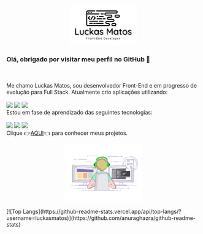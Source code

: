 <p align="center"><img src="https://github.com/luckasmatos/luckasmatos/blob/7d9741dd74c49948f40a83c3a7c7329099320732/Luckas-Matos-Logo.png" width="35%"></p>
<h3>Olá, obrigado por visitar meu perfil no GitHub 👋</h3>
<br>
<br>
Me chamo Luckas Matos, sou desenvolvedor Front-End e em progresso de evolução para Full Stack. Atualmente crio aplicações utilizando:
<br>
<br>
<img src="https://img.shields.io/badge/HTML5-E34F26?style=for-the-badge&logo=html5&logoColor=white">
<img src="https://img.shields.io/badge/CSS-239120?&style=for-the-badge&logo=css3&logoColor=white">
<img src="https://img.shields.io/badge/JavaScript-323330?style=for-the-badge&logo=javascript&logoColor=F7DF1E">
<br>
Estou em fase de aprendizado das seguintes tecnologias:
<br>
<br>
<img src="https://img.shields.io/badge/Node.js-43853D?style=for-the-badge&logo=node.js&logoColor=white">
<img src="https://img.shields.io/badge/React-20232A?style=for-the-badge&logo=react&logoColor=61DAFB">
<img src="https://img.shields.io/badge/React_Native-20232A?style=for-the-badge&logo=react&logoColor=61DAFB">
<br>
Clique 👉<a href="https://github.com/luckasmatos?tab=repositories" target="_blank">AQUI</a>👈 para conhecer meus projetos.
<br>
<p align="center"><img src="https://github.com/luckasmatos/luckasmatos/blob/1e8ec91303f3fe8a8b3cabb84e2f229cbb121e65/GIF-developer.gif" width="40%"></p>
[![Top Langs](https://github-readme-stats.vercel.app/api/top-langs/?username=luckasmatos)](https://github.com/anuraghazra/github-readme-stats)


